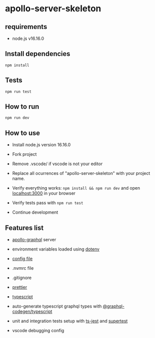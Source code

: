 # apollo-server-skeleton

## requirements

- node.js v16.16.0

## Install dependencies

`npm install`

## Tests

`npm run test`

## How to run

`npm run dev`

## How to use

- Install node.js version 16.16.0

- Fork project

- Remove .vscode/ if vscode is not your editor

- Replace all ocurrences of "apollo-server-skeleton" with your project name.

- Verify everything works: `npm install && npm run dev` and open [localhost:3000](http://localhost:3000/) in your browser

- Verify tests pass with `npm run test`

- Continue development

## Features list

- [apollo-graphql](https://github.com/apollographql/apollo-server) server

- environment variables loaded using [dotenv](https://github.com/motdotla/dotenv)

- [config file](./src/config/index.ts)

- .nvmrc file

- .gitignore

- [prettier](https://github.com/prettier/prettier)

- [typescript](https://github.com/microsoft/TypeScript)

- auto-generate typescript graphql types with [@graphql-codegen/typescript](https://www.graphql-code-generator.com/plugins/typescript/typescript)

- unit and integration tests setup with [ts-jest](https://www.npmjs.com/package/ts-jest) and [supertest](https://github.com/visionmedia/supertest)

- vscode debugging config
